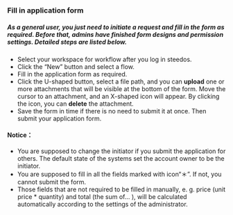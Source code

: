 ### Fill in application form

##### As a general user, you just need to initiate a request and fill in the form as required. Before that, admins have finished form designs and permission settings. Detailed steps are listed below.

- Select your workspace for workflow after you log in steedos.
- Click the “New” button and select a flow.
- Fill in the application form as required.
- Click the U-shaped button, select a file path, and you can **upload** one or more attachments that will be visible at the bottom of the form. Move the cursor to an attachment, and an X-shaped icon will appear. By clicking the icon, you can **delete** the attachment.
- Save the form in time if there is no need to submit it at once. Then submit your application form.


#### Notice：
- You are supposed to change the initiator if you submit the application for others. The default state of the systems set the account owner to be the initiator.
- You are supposed to fill in all the fields marked with icon“＊”. If not, you cannot submit the form.
- Those fields that are not required to be filled in manually, e. g. price (unit price * quantity) and total (the sum of... ), will be calculated automatically according to the settings of the administrator. 

